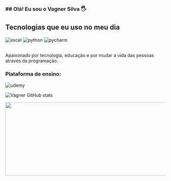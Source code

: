 ### ## Olá! Eu sou o Vagner Silva 🖐️

## Tecnologias que eu uso no meu dia

<div style="display: inline_block">
  <img align="center" alt="excel" src="https://img.shields.io/badge/Microsoft_Excel-217346?style=for-the-badge&logo=microsoft-excel&logoColor=white" />
  <img align="center" alt="python" src="https://img.shields.io/badge/Python-3776AB?style=for-the-badge&logo=python&logoColor=white" />
 <img align="center" alt="pycharm" src="https://img.shields.io/badge/PyCharm-000000.svg?&style=for-the-badge&logo=PyCharm&logoColor=white" />
 
</div><br/>

Apaixonado por tecnologia, educação e por mudar a vida das pessoas através da programação.

### Plataforma de ensino:
<img align="center" alt="udemy" src="https://img.shields.io/badge/Udemy-EC5252?style=for-the-badge&logo=Udemy&logoColor=white" />




![Vagner GitHub stats](https://github-readme-stats.vercel.app/api?username=Vagnersilva&show_icons=true&theme=dracula&count_private=true)









<img alt="" height="230" width="1000" src="https://res.cloudinary.com/practicaldev/image/fetch/s--E4gnEuy_--/c_limit%2Cf_auto%2Cfl_progressive%2Cq_66%2Cw_880/https://dev-to-uploads.s3.amazonaws.com/uploads/articles/233m04x0r0lv60payria.gif" align="center" >


